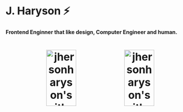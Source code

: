 

<h1> J. Haryson  ⚡ </h1>
<h4> Frontend Enginner that like design, Computer Engineer and human. </h4>   

<h1 align="center">
  <img alt="jhersonharyson's github stats" width="40%" height="150" src="https://github-readme-stats.vercel.app/api?username=jhersonharyson&show_icons=true&theme=dark" />

  <img alt="jhersonharyson's github stats" width="40%" height="150" src="https://github-readme-stats.vercel.app/api/top-langs/?username=jhersonharyson&layout=compact" />
</h1>
<!--
**jhersonharyson/jhersonharyson** is a ✨ _special_ ✨ repository because its `README.md` (this file) appears on your GitHub profile.

Here are some ideas to get you started:

- 🔭 I’m currently working on ...
- 🌱 I’m currently learning ...
- 👯 I’m looking to collaborate on ...
- 🤔 I’m looking for help with ...
- 💬 Ask me about ...
- 📫 How to reach me: ...
- 😄 Pronouns: ...
- ⚡ Fun fact: ...
-->


